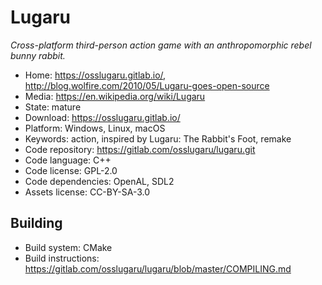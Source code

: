 # Lugaru

_Cross-platform third-person action game with an anthropomorphic rebel bunny rabbit._

- Home: https://osslugaru.gitlab.io/, http://blog.wolfire.com/2010/05/Lugaru-goes-open-source
- Media: https://en.wikipedia.org/wiki/Lugaru
- State: mature
- Download: https://osslugaru.gitlab.io/
- Platform: Windows, Linux, macOS
- Keywords: action, inspired by Lugaru: The Rabbit's Foot, remake
- Code repository: https://gitlab.com/osslugaru/lugaru.git
- Code language: C++
- Code license: GPL-2.0
- Code dependencies: OpenAL, SDL2
- Assets license: CC-BY-SA-3.0

## Building

- Build system: CMake
- Build instructions: https://gitlab.com/osslugaru/lugaru/blob/master/COMPILING.md
